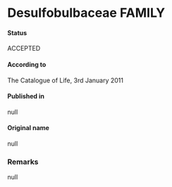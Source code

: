 Desulfobulbaceae FAMILY
=======

#### Status
ACCEPTED

#### According to
The Catalogue of Life, 3rd January 2011

#### Published in
null

#### Original name
null

### Remarks
null